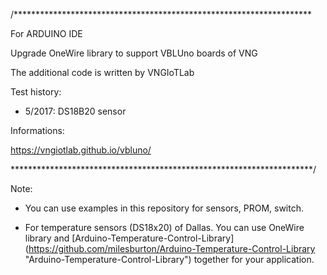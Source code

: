 /********************************************************************

For ARDUINO IDE

Upgrade OneWire library to support VBLUno boards of VNG

The additional code is written by VNGIoTLab

Test history:

- 5/2017: DS18B20 sensor

Informations:

https://vngiotlab.github.io/vbluno/

*********************************************************************/

Note:

* You can use examples in this repository for sensors, PROM, switch.

* For temperature sensors (DS18x20) of Dallas. You can use OneWire library and [Arduino-Temperature-Control-Library] (https://github.com/milesburton/Arduino-Temperature-Control-Library "Arduino-Temperature-Control-Library") together for your application.


